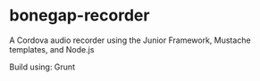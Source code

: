 bonegap-recorder
================

A Cordova audio recorder using the Junior Framework, Mustache templates, and Node.js

Build using: Grunt

